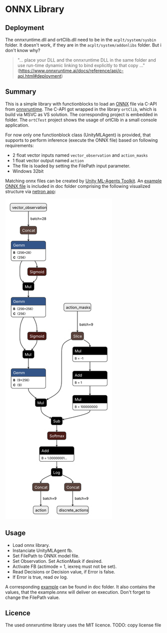 # ONNX Library

## Deployment
The onnxruntime.dll and ortClib.dll need to be in the `acplt/system/sysbin` folder. It doesn't work, if they are in the `acplt/system/addonlibs` folder. But i don't know why?
> "... place your DLL and the onnxruntime DLL in the same folder and use run-time dynamic linking to bind explicitly to that copy ..." 
(https://www.onnxruntime.ai/docs/reference/api/c-api.html#deployment)

## Summary
This is a simple library with functionblocks to load an [ONNX](http://onnx.ai) file via C-API from [onnxruntime](https://www.onnxruntime.ai/). The C-API got wrapped in the library `ortClib`, which is build via MSVC as VS solution. The corresponding project is embedded in [](onnx) folder. The `ortCTest` project shows the usage of ortClib in a small console application.

For now only one functionblock class (UnityMLAgent) is provided, that supports to perform inference (execute the ONNX file) based on following requirements:
* 2 float vector inputs named `vector_observation` and `action_masks`
* 1 float vector output named `action`
* The file is loaded by setting the FilePath input parameter.
* Windows 32bit

Matching onnx files can be created by [Unity ML-Agents Toolkit](https://github.com/Unity-Technologies/ml-agents).
An [example ONNX file](doc/example.onnx) is included in doc folder comprising the following visualized structure via [netron app](https://netron.app/):

![Example ONNX file visualized via netron](doc/example.svg)

## Usage
* Load onnx library.
* Instanciate UnityMLAgent fb.
* Set FilePath to ONNX model file.
* Set Observation. Set ActionMask if desired.
* Activate FB (actimode = 1, iexreq must not be set).
* Read Decisions or Decision value, if Error is false.
* If Error is true, read ov log.

A corresponding [example](doc/example.fbd) can be found in doc folder. It also contains the values, that the example.onnx will deliver on execution. Don't forget to change the FilePath value.

## Licence
The used onnxruntime library uses the MIT licence.
TODO: copy license file